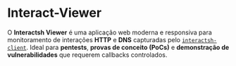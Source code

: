 # Interact-Viewer
O **Interactsh Viewer** é uma aplicação web moderna e responsiva para monitoramento de interações **HTTP** e **DNS** capturadas pelo [`interactsh-client`](https://github.com/projectdiscovery/interactsh).   Ideal para **pentests**, **provas de conceito (PoCs)** e **demonstração de vulnerabilidades** que requerem callbacks controlados.
